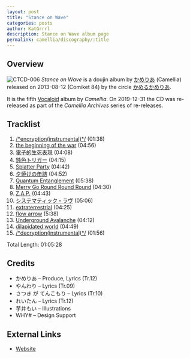 ```yaml
---
layout: post
title: "Stance on Wave"
categories: posts
author: KatGrrrl
description: Stance on Wave album page
permalink: camellia/discography/:title
---
```


## Overview

![CTCD-006](/assets/images/camellia/albums/CTCD-006.jpg)
*Stance on Wave* is a doujin album by [かめりあ](<{% link postsWiki/_posts/2023-12-10-camellia.md %}>) (Camellia) released on 2013-08-12 (Comiket 84) by the circle [かめるかめりあ](#).

It is the fifth [Vocaloid](https://en.wikipedia.org/wiki/Vocaloid) album by *Camellia*. On 2019-12-31 the CD was re-released as part of the *Camellia Archives* series of re-releases.

## Tracklist

1. [/\*encryption(instrumental)\*/](#) (01:38)
2. [the beginning of the war](#) (04:56)
3. [電子的生死表現](#) (04:08)
4. [鈍色トリガー](#) (04:15)
5. [Splatter Party](#) (04:42)
6. [夕焼けの缶詰](#) (04:52)
7. [Quantum Entanglement](#) (05:38)
8. [Merry Go Round Round Round](#) (04:30)
9. [Z.A.P.](#) (04:43)
10. [システマティック・ラヴ](#) (05:06)
11. [extraterrestrial](#) (04:25)
12. [flow arrow](#) (5:38)
13. [Underground Avalanche](#) (04:12)
14. [dilapidated world](#) (04:49)
15. [/\*decryption(instrumental)\*/](#) (01:56)

Total Length: 01:05:28

## Credits

* かめりあ – Produce, Lyrics (Tr.12)
* やんわり – Lyrics (Tr.09)
* さつき が てんこもり – Lyrics (Tr.10)
* れいたん – Lyrics (Tr.12)
* 芋井もい – Illustrations
* WHY# – Design Support

## External Links

* [Website](https://cametek.jp/stance/)
